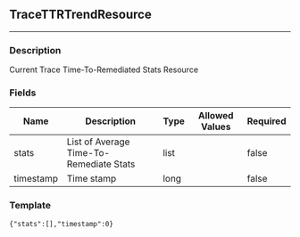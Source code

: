 ## TraceTTRTrendResource
---
### Description
Current Trace Time-To-Remediated Stats Resource
### Fields
| Name | Description | Type | Allowed Values | Required |
| ---- | ----------- | ---- | -------------- | -------- |
| stats | List of Average Time-To-Remediate Stats | list |  | false |
| timestamp | Time stamp | long |  | false |
### Template
```
{"stats":[],"timestamp":0}
```

